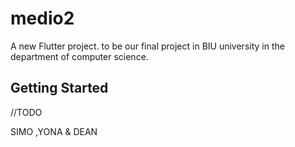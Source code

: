 # medio2

A new Flutter project. to be our final project in BIU university in the department of computer science.

## Getting Started

//TODO

SIMO ,YONA & DEAN